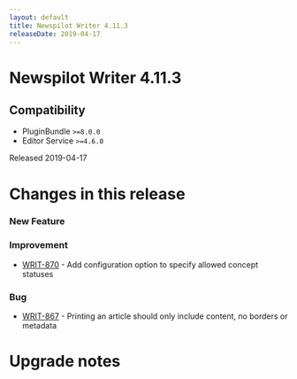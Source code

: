 ```yaml
---
layout: default
title: Newspilot Writer 4.11.3
releaseDate: 2019-04-17
---
```

<div class="jumbotron">
    <h1>Newspilot Writer 4.11.3</h1>    
    <h2>Compatibility</h2>
    <ul>
        <li>PluginBundle <code>>=8.0.0</code></li>
        <li>Editor Service <code>>=4.6.0</code></li>
    </ul>
</div>

Released 2019-04-17

 

# Changes in this release  


### New Feature 



### Improvement 
 
 * [WRIT-870](https://jira.infomaker.se/browse/WRIT-870) - Add configuration option to specify allowed concept statuses 


### Bug 
 
 * [WRIT-867](https://jira.infomaker.se/browse/WRIT-867) - Printing an article should only include content, no borders or metadata 




# Upgrade notes  
             

